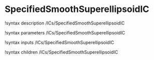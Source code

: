 <!-- MOOSE Documentation Stub: Remove this when content is added. -->

# SpecifiedSmoothSuperellipsoidIC
!syntax description /ICs/SpecifiedSmoothSuperellipsoidIC

!syntax parameters /ICs/SpecifiedSmoothSuperellipsoidIC

!syntax inputs /ICs/SpecifiedSmoothSuperellipsoidIC

!syntax children /ICs/SpecifiedSmoothSuperellipsoidIC

